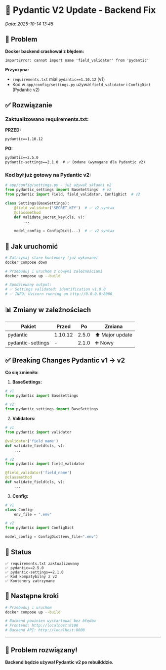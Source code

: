 # 🔧 Pydantic V2 Update - Backend Fix

*Data: 2025-10-14 13:45*

## 🐛 **Problem**

**Docker backend crashował z błędem:**
```
ImportError: cannot import name 'field_validator' from 'pydantic'
```

**Przyczyna:**
- `requirements.txt` miał `pydantic==1.10.12` (v1)
- Kod w `app/config/settings.py` używał `field_validator` i `ConfigDict` (Pydantic v2)

## ✅ **Rozwiązanie**

### **Zaktualizowano requirements.txt:**

**PRZED:**
```txt
pydantic==1.10.12
```

**PO:**
```txt
pydantic==2.5.0
pydantic-settings==2.1.0  # ✅ Dodane (wymagane dla Pydantic v2)
```

### **Kod był już gotowy na Pydantic v2:**

```python
# app/config/settings.py - już używał składni v2
from pydantic_settings import BaseSettings  # v2
from pydantic import Field, field_validator, ConfigDict  # v2

class Settings(BaseSettings):
    @field_validator('SECRET_KEY')  # ✅ v2 syntax
    @classmethod
    def validate_secret_key(cls, v):
        ...
    
    model_config = ConfigDict(...)  # ✅ v2 syntax
```

## 🚀 **Jak uruchomić**

```bash
# Zatrzymaj stare kontenery (już wykonane)
docker compose down

# Przebuduj i uruchom z nowymi zależnościami
docker compose up --build

# Spodziewany output:
# ✅ Settings validated: identification v1.0.0
# ✅ INFO: Uvicorn running on http://0.0.0.0:8000
```

## 📊 **Zmiany w zależnościach**

| Pakiet | Przed | Po | Zmiana |
|--------|-------|-----|--------|
| pydantic | 1.10.12 | 2.5.0 | ⬆️ Major update |
| pydantic-settings | - | 2.1.0 | ➕ Nowy |

## ✅ **Breaking Changes Pydantic v1 → v2**

**Co się zmieniło:**

1. **BaseSettings:**
```python
# v1
from pydantic import BaseSettings

# v2
from pydantic_settings import BaseSettings
```

2. **Validators:**
```python
# v1
from pydantic import validator

@validator('field_name')
def validate_field(cls, v):
    ...

# v2
from pydantic import field_validator

@field_validator('field_name')
@classmethod
def validate_field(cls, v):
    ...
```

3. **Config:**
```python
# v1
class Config:
    env_file = ".env"

# v2
from pydantic import ConfigDict

model_config = ConfigDict(env_file=".env")
```

## 🎯 **Status**

```
✅ requirements.txt zaktualizowany
✅ pydantic==2.5.0
✅ pydantic-settings==2.1.0
✅ Kod kompatybilny z v2
✅ Kontenery zatrzymane
```

## 📝 **Następne kroki**

```bash
# Przebuduj i uruchom
docker compose up --build

# Backend powinien wystartować bez błędów
# Frontend: http://localhost:8100
# Backend API: http://localhost:8000
```

---

## 🎉 **Problem rozwiązany!**

**Backend będzie używał Pydantic v2 po rebuilddzie.**
